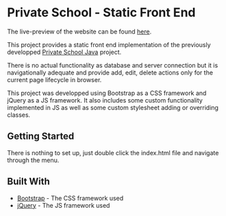 # Private School - Static Front End

The live-preview of the website can be found [here](https://nikossyr.github.io/PrivateSchoolStaticFrontEnd/).

This project provides a static front end implementation of the previously developped [Private School Java](https://github.com/nikossyr/PrivateSchoolStructureDBConnection) project. 

There is no actual functionality as database and server connection but it is navigationally adequate and provide add, edit, delete actions only for the current page lifecycle in browser.

This project was developped using Bootstrap as a CSS framework and jQuery as a JS framework. It also includes some custom functionality implemented in JS as well as some custom stylesheet adding or overriding classes.

## Getting Started

There is nothing to set up, just double click the index.html file and navigate through the menu.

## Built With

* [Bootstrap](https://https://getbootstrap.com/) - The CSS framework used
* [jQuery](https://https://jquery.com/) - The JS framework used